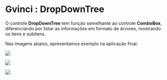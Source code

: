 # Gvinci : DropDownTree

O controle **DropDownTree** tem função semelhante ao controle **ComboBox**, diferenciando por listar as informações em formato de árvores, mostrando os itens e subitens.

Nas imagens abaixo, apresentamos exemplo na aplicação final:

![](http://www.gvinci.com.br/manual/dropdowntree_4.zoom80.png)

![](http://www.gvinci.com.br/manual/dropdowntree_5.zoom80.png)

![](http://www.gvinci.com.br/manual/dropdowntree_6.zoom80.png)

